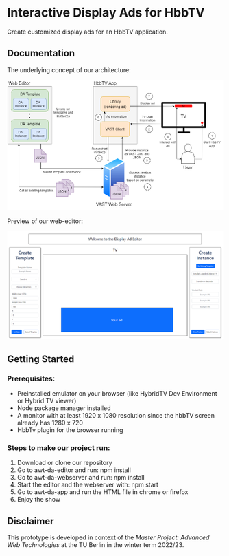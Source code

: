 # Interactive Display Ads for HbbTV

Create customized display ads for an HbbTV application.

## Documentation

The underlying concept of our architecture:

![Concept](./docs/architecture.png)

Preview of our web-editor:

![Editor](./docs/editor_preview.PNG)

## Getting Started

### Prerequisites:
- Preinstalled emulator on your browser (like HybridTV Dev Environment or Hybrid TV viewer)
- Node package manager installed
- A monitor with at least 1920 x 1080 resolution since the hbbTV screen already has 1280 x 720
- HbbTv plugin for the browser running

### Steps to make our project run:
1. Download or clone our repository
2. Go to awt-da-editor and run: npm install
3. Go to awt-da-webserver and run: npm install
4. Start the editor and the webserver with: npm start
5. Go to awt-da-app and run the HTML file in chrome or firefox
6. Enjoy the show

## Disclaimer

This prototype is developed in context of the *Master Project: Advanced Web Technologies* at the TU Berlin
in the winter term 2022/23.



